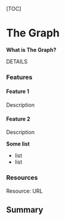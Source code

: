 [TOC]

# The Graph

**What is The Graph?**

DETAILS

### Features

#### Feature 1

Description

#### Feature 2

Description

**Some list**

* list
* list

### Resources

Resource: URL

## Summary
